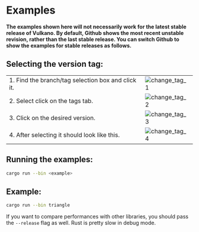 # Examples

**The examples shown here will not necessarily work for the latest stable release of Vulkano. By default, Github shows the most recent unstable revision, rather than the last stable release. You can switch Github to show the examples for stable releases as follows.**

## Selecting the version tag:

|||
| ----------- | ----------- |
| 1. Find the branch/tag selection box and click it. | ![change_tag_1](https://user-images.githubusercontent.com/5326321/155281242-c4477b00-c036-47f1-bb30-d9dabf91c56e.png) |
| 2. Select click on the tags tab. | ![change_tag_2](https://user-images.githubusercontent.com/5326321/155281245-f95ba940-6514-47a9-85f0-2174b0e78c07.png) |
| 3. Click on the desired version. | ![change_tag_3](https://user-images.githubusercontent.com/5326321/155281246-96abd6d4-e61b-47c8-b4c4-6f5b1610ee23.png) |
| 4. After selecting it should look like this. | ![change_tag_4](https://user-images.githubusercontent.com/5326321/155281247-5cd1ed27-d825-44d8-a390-abb5cbddcd7b.png) |

## Running the examples:

```sh
cargo run --bin <example>
```

## Example:

```sh
cargo run --bin triangle
```

If you want to compare performances with other libraries, you should pass the `--release` flag as
well. Rust is pretty slow in debug mode.
